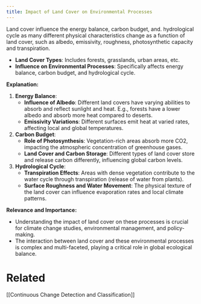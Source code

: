 ```yaml
---
title: Impact of Land Cover on Environmental Processes
---
```

Land cover influence the energy balance, carbon budget, and. hydrological cycle as many different physical characteristics change as a function of land cover, such as albedo, emissivity, roughness, photosynthetic capacity and transpiration.

- **Land Cover Types**: Includes forests, grasslands, urban areas, etc.
- **Influence on Environmental Processes**: Specifically affects energy balance, carbon budget, and hydrological cycle.

**Explanation:**

1. **Energy Balance**:
    - **Influence of Albedo**: Different land covers have varying abilities to absorb and reflect sunlight and heat. E.g., forests have a lower albedo and absorb more heat compared to deserts.
    - **Emissivity Variations**: Different surfaces emit heat at varied rates, affecting local and global temperatures.
2. **Carbon Budget**:
    - **Role of Photosynthesis**: Vegetation-rich areas absorb more CO2, impacting the atmospheric concentration of greenhouse gases.
    - **Land Cover and Carbon Storage**: Different types of land cover store and release carbon differently, influencing global carbon levels.
3. **Hydrological Cycle**:
    - **Transpiration Effects**: Areas with dense vegetation contribute to the water cycle through transpiration (release of water from plants).
    - **Surface Roughness and Water Movement**: The physical texture of the land cover can influence evaporation rates and local climate patterns.

**Relevance and Importance:**

- Understanding the impact of land cover on these processes is crucial for climate change studies, environmental management, and policy-making.
- The interaction between land cover and these environmental processes is complex and multi-faceted, playing a critical role in global ecological balance.

# Related

[[Continuous Change Detection and Classification]]